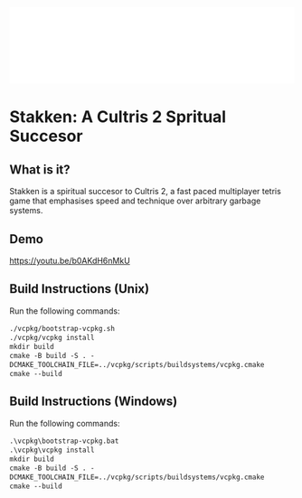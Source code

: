 
![Logo](https://github.com/Eli5723/StakkenRefactor/blob/master/release/resources/textures/logo.png?raw=true)
# Stakken: A Cultris 2 Spritual Succesor

## What is it?
Stakken is a spiritual succesor to Cultris 2, a fast paced multiplayer tetris game that emphasises speed and technique over arbitrary garbage systems.

## Demo
https://youtu.be/b0AKdH6nMkU

## Build Instructions (Unix)
Run the following commands:

```
./vcpkg/bootstrap-vcpkg.sh
./vcpkg/vcpkg install
mkdir build
cmake -B build -S . -DCMAKE_TOOLCHAIN_FILE=../vcpkg/scripts/buildsystems/vcpkg.cmake
cmake --build
```

## Build Instructions (Windows)
Run the following commands:

```
.\vcpkg\bootstrap-vcpkg.bat
.\vcpkg\vcpkg install
mkdir build
cmake -B build -S . -DCMAKE_TOOLCHAIN_FILE=../vcpkg/scripts/buildsystems/vcpkg.cmake
cmake --build
```
